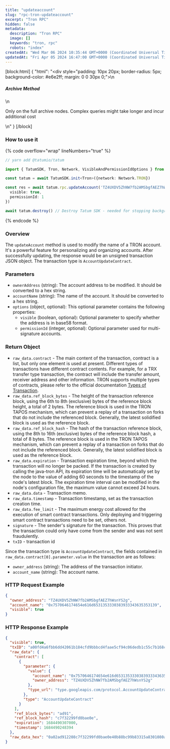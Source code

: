 ```yaml
---
title: "updateaccount"
slug: "rpc-tron-updateaccount"
excerpt: "Tron RPC"
hidden: false
metadata: 
  description: "Tron RPC"
  image: []
  keywords: "tron, rpc"
  robots: "index"
createdAt: "Wed Mar 06 2024 10:35:44 GMT+0000 (Coordinated Universal Time)"
updatedAt: "Fri Apr 05 2024 16:47:00 GMT+0000 (Coordinated Universal Time)"
---
```

[block:html]
{
  "html": "<div style=\"padding: 10px 20px; border-radius: 5px; background-color: #e6e2ff; margin: 0 0 30px 0;\">\n  <h5>Archive Method</h5>\n  <p>Only on the full archive nodes. Complex queries might take longer and incur additional cost</p>\n</div>"
}
[/block]


### How to use it

{% code overflow="wrap" lineNumbers="true" %}

```typescript
// yarn add @tatumio/tatum

import { TatumSDK, Tron, Network, VisibleAndPermissionIdOptions } from '@tatumio/tatum'

const tatum = await TatumSDK.init<Tron>({network: Network.TRON})

const res = await tatum.rpc.updateAccount('TZ4UXDV5ZhNW7fb2AMSbgfAEZ7hWsnYS2g', '0x7570646174654e616d6531353330383933343635353139', {
  visible: true,
  permissionId: 1
})

await tatum.destroy() // Destroy Tatum SDK - needed for stopping background jobs
```

{% endcode %}

### Overview

The `updateAccount` method is used to modify the name of a TRON account. It's a powerful feature for personalizing and organizing accounts. After successfully updating, the response would be an unsigned transaction JSON object. The transaction type is `AccountUpdateContract`.

### Parameters

- `ownerAddress` (string): The account address to be modified. It should be converted to a hex string.
- `accountName` (string): The name of the account. It should be converted to a hex string.
- `options` (object, optional): This optional parameter contains the following properties:
  - `visible` (boolean, optional): Optional parameter to specify whether the address is in base58 format.
  - `permissionId` (integer, optional): Optional parameter used for multi-signature accounts.

### Return Object

- `raw_data.contract` - The main content of the transaction, contract is a list, but only one element is used at present. Different types of transactions have different contract contents. For example, for a TRX transfer type transaction, the contract will include the transfer amount, receiver address and other information. TRON supports multiple types of contracts, please refer to the official documentation [Types of Transaction](https://developers.tron.network/docs/tron-protocol-transaction#types-of-transaction).
- `raw_data.ref_block_bytes` - The height of the transaction reference block, using the 6th to 8th (exclusive) bytes of the reference block height, a total of 2 bytes. The reference block is used in the TRON TAPOS mechanism, which can prevent a replay of a transaction on forks that do not include the referenced block. Generally, the latest solidified block is used as the reference block.
- `raw_data.ref_block_hash` - The hash of the transaction reference block, using the 8th to 16th (exclusive) bytes of the reference block hash, a total of 8 bytes. The reference block is used in the TRON TAPOS mechanism, which can prevent a replay of a transaction on forks that do not include the referenced block. Generally, the latest solidified block is used as the reference block.
- `raw_data.expiration` - Transaction expiration time, beyond which the transaction will no longer be packed. If the transaction is created by calling the java-tron API, its expiration time will be automatically set by the node to the value of adding 60 seconds to the timestamp of the node's latest block. The expiration time interval can be modified in the node's configuration file, the maximum value cannot exceed 24 hours.
- `raw_data.data` - Transaction memo.
- `raw_data.timestamp` - Transaction timestamp, set as the transaction creation time.
- `raw_data.fee_limit` - The maximum energy cost allowed for the execution of smart contract transactions. Only deploying and triggering smart contract transactions need to be set, others not.
- `signature` - The sender's signature for the transaction. This proves that the transaction could only have come from the sender and was not sent fraudulently.
- `txID` - transaction id

Since the transaction type is `AccountUpdateContract`, the fields contained in `raw_data.contract[0].parameter.value` in the transaction are as follows:

- `owner_address` (string): The address of the transaction initiator.
- `account_name` (string): The account name.

### HTTP Request Example

```json
{
  "owner_address": "TZ4UXDV5ZhNW7fb2AMSbgfAEZ7hWsnYS2g",
  "account_name": "0x7570646174654e616d6531353330383933343635353139",
  "visible": true
}
```

### HTTP Response Example

```json
{
  "visible": true,
  "txID": "a00fd4a6fbb6dd42061b184cfd9bbbcd4faae5cf94c06dedb1c55c7b168c37cb",
  "raw_data": {
    "contract": [
      {
        "parameter": {
          "value": {
            "account_name": "0x7570646174654e616d6531353330383933343635353139",
            "owner_address": "TZ4UXDV5ZhNW7fb2AMSbgfAEZ7hWsnYS2g"
          },
          "type_url": "type.googleapis.com/protocol.AccountUpdateContract"
        },
        "type": "AccountUpdateContract"
      }
    ],
    "ref_block_bytes": "ad91",
    "ref_block_hash": "c7f32299fd0bae0e",
    "expiration": 1684490307000,
    "timestamp": 1684490248394
  },
  "raw_data_hex": "0a02ad912208c7f32299fd0bae0e40b88bc99b83315a8301080a127f0a32747970652e676f6f676c65617069732e636f6d2f70726f746f636f6c2e4163636f756e74557064617465436f6e747261637412490a30307837353730363436313734363534653631366436353331333533333330333833393333333433363335333533313339121541fd49eda0f23ff7ec1d03b52c3a45991c24cd440e70cac1c59b8331"
}
```
